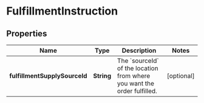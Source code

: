 # FulfillmentInstruction

## Properties
Name | Type | Description | Notes
------------ | ------------- | ------------- | -------------
**fulfillmentSupplySourceId** | **String** | The &#x60;sourceId&#x60; of the location from where you want the order fulfilled. |  [optional]
